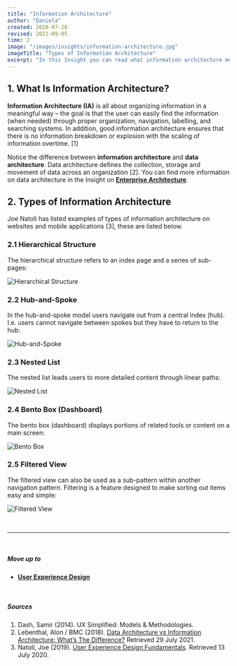 ```yaml
---
title: "Information Architecture"
author: "Daniela"
created: 2020-07-28
revised: 2021-09-05
time: 2
image: "/images/insights/information-architecture.jpg"
imageTitle: "Types of Information Architecture"
excerpt: "In this Insight you can read what information architecture means and what types of information architecture there are."
---
```


## 1. What Is Information Architecture?

**Information Architecture (IA)** is all about organizing information in a meaningful way – the goal is that the user can easily find the information (when needed) through proper organization, navigation, labelling, and searching systems. In addition, good information architecture ensures that there is no information breakdown or explosion with the scaling of information overtime. [1]

Notice the difference between **information architecture** and **data architecture**. Data architecture defines the collection, storage and movement of data across an organization [2]. You can find more information on data architecture in the Insight on [**Enterprise Architecture**](/insights/enterprise-architecture).

## 2. Types of Information Architecture

Joe Natoli has listed examples of types of information architecture on websites and mobile applications [3], these are listed below.

### 2.1 Hierarchical Structure

The hierarchical structure refers to an index page and a series of sub-pages:

![Hierarchical Structure](/images/insights/information-architecture-hierarchy.JPG)

### 2.2 Hub-and-Spoke

In the hub-and-spoke model users navigate out from a central index (hub). I.e. users cannot navigate between spokes but they have to return to the hub:

![Hub-and-Spoke](/images/insights/information-architecture-hub-and-spoke.jpg)

### 2.3 Nested List

The nested list leads users to more detailed content through linear paths:

![Nested List](/images/insights/information-architecture-nested-list.JPG)

### 2.4 Bento Box (Dashboard)

The bento box (dashboard) displays portions of related tools or content on a main screen:

![Bento Box](/images/insights/information-architecture-bento-box.jpg)

### 2.5 Filtered View

The filtered view can also be used as a sub-pattern within another navigation pattern. Filtering is a feature designed to make sorting out items easy and simple:

![Filtered View](/images/insights/information-architecture-filtered-view.jpg)

&nbsp;

***
&nbsp;

##### Move up to

- [**User Experience Design**](/insights/ux-design)

&nbsp;

##### Sources

1. Dash, Samir (2014). UX Simplified: Models & Methodologies.
2. Lebenthal, Alon / BMC (2018). [Data Architecture vs Information Architecture: What’s The Difference?](https://www.bmc.com/blogs/data-architecture-vs-information-architecture/) Retrieved 29 July 2021.
3. Natoli, Joe (2019). [User Experience Design Fundamentals](https://www.udemy.com/course/user-experience-design-fundamentals/). Retrieved 13 July 2020.